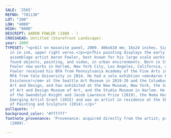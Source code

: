 ```yaml
---
SALE: '2565'
REFNO: "781130"
LOT: "200"
LOW: "4000"
HIGH: "6000"
DESCRIPT: AARON FOWLER (1988 - )
CROSSHEAD: Untitled (Storefront Landscape).
year: 2009
TYPESET: "<p>Oil on masonite panel, 2009. 406x610 mm; 16x24 inches. Signed and dated
  in in ink, upper right verso.</p><p>This painting displays the early interest of
  assemblage artist Aaron Fowler, best known for his large scale works that combine
  found objects, painting, and video, in urban environments. Born in St. Louis, Missouri,
  Fowler now works in Harlem, New York City, Los Angeles, California, and St. Louis.
  Fowler received his BFA from Pennsylvania Academy of the Fine Arts in 2011, and
  MFA from Yale University in 2014. He had a solo exhibtion <em>Aaron Fowler: Into
  Existence!</em> at the Seattle Art Museum in 2019-20 and the Columbus College of
  Art and Design, and has exhibited at the New Museum, New York, the Savannah College
  of Art and Design Museum of Art, and the Studio Museum in Harlem. He is a recipient
  of the Gwendolyn Knight and Jacob Lawrence Prize (2019), the Rema Hort Mann Foundation
  Emerging Artist Grant (2015) and was an artist in residence at the Skowhegan School
  of Painting and Sculpture (2014).</p>"
pullquote: ''
background_color: "#ffffff"
footnote_provenance: 'Provenance: acquired directly from the artist; private collection
  (2009).'

---
```

